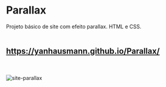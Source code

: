 # Parallax
Projeto básico de site com efeito parallax. HTML e CSS.
<br/><br/>
## https://yanhausmann.github.io/Parallax/
<br/><br/>
![site-parallax](https://user-images.githubusercontent.com/86447672/145101232-a37da33e-295a-4701-8b62-ea1606e83df4.JPG)
